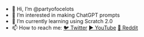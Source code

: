 - 👋 Hi, I’m @partyofocelots
- 👀 I’m interested in making ChatGPT prompts
- 🌱 I’m currently learning using Scratch 2.0
- 📫 How to reach me: [🐦 Twitter](https://mobile.twitter.com/theglaceonarea) [▶️ YouTube](https://www.youtube.com/@ocelittlekitty) [📡 Reddit](https://www.reddit.com/user/partyofocelots)

<!---
partyofocelots/partyofocelots is a ✨ special ✨ repository because its `README.md` (this file) appears on your GitHub profile.
You can click the Preview link to take a look at your changes.
--->
